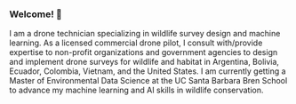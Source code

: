 ### Welcome! 👋

I am a drone technician specializing in wildlife survey design and machine learning. As a licensed commercial drone pilot, I consult with/provide expertise to non-profit organizations and government agencies to design and implement drone surveys for wildlife and habitat in Argentina, Bolivia, Ecuador, Colombia, Vietnam, and the United States. I am currently getting a Master of Environmental Data Science at the UC Santa Barbara Bren School to advance my machine learning and AI skills in wildlife conservation.
<!--
**wsedgwick/wsedgwick** is a ✨ _special_ ✨ repository because its `README.md` (this file) appears on your GitHub profile.

Here are some ideas to get you started:

- 🔭 I’m currently working on ...
- 🌱 I’m currently learning ...
- 👯 I’m looking to collaborate on ...
- 🤔 I’m looking for help with ...
- 💬 Ask me about ...
- 📫 How to reach me: ...
- 😄 Pronouns: ...
- ⚡ Fun fact: ...
-->
